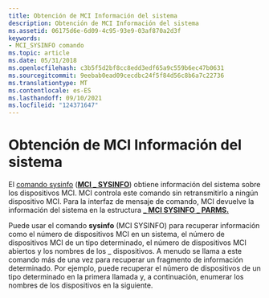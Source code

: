 ```yaml
---
title: Obtención de MCI Información del sistema
description: Obtención de MCI Información del sistema
ms.assetid: 06175d6e-6d09-4c95-93e9-03af870a2d3f
keywords:
- MCI_SYSINFO comando
ms.topic: article
ms.date: 05/31/2018
ms.openlocfilehash: c3b5f5d2bf8cc8edd3edf65a9c559b6ec47b0631
ms.sourcegitcommit: 9eebab0ead09cecdbc24f5f84d56c8b6a7c22736
ms.translationtype: MT
ms.contentlocale: es-ES
ms.lasthandoff: 09/10/2021
ms.locfileid: "124371647"
---
```

# <a name="obtaining-mci-system-information"></a>Obtención de MCI Información del sistema

El [comando sysinfo](sysinfo.md) ([**MCI \_ SYSINFO**](mci-sysinfo.md)) obtiene información del sistema sobre los dispositivos MCI. MCI controla este comando sin retransmitirlo a ningún dispositivo MCI. Para la interfaz de mensaje de comando, MCI devuelve la información del sistema en la estructura [**\_ MCI SYSINFO \_ PARMS.**](mci-sysinfo-parms.md)

Puede usar el comando **sysinfo** (MCI SYSINFO) para recuperar información como el número de dispositivos MCI en un sistema, el número de dispositivos MCI de un tipo determinado, el número de dispositivos MCI abiertos y los nombres de los \_ dispositivos. A menudo se llama a este comando más de una vez para recuperar un fragmento de información determinado. Por ejemplo, puede recuperar el número de dispositivos de un tipo determinado en la primera llamada y, a continuación, enumerar los nombres de los dispositivos en la siguiente.

 

 




